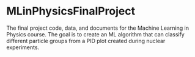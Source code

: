 # MLinPhysicsFinalProject
The final project code, data, and documents for the Machine Learning in Physics course. The goal is to create an ML algorithm that can classify different particle groups from a PID plot created during nuclear experiments.
